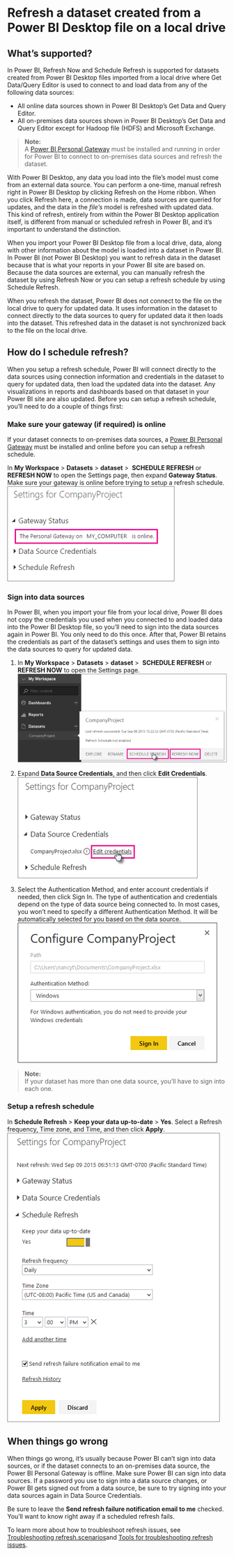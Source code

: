 <properties
   pageTitle="Refresh a dataset created from a Power BI Desktop file on a local drive"
   description="Refresh a dataset created from a Power BI Desktop file on a local drive"
   services="powerbi"
   documentationCenter=""
   authors="guyinacube"
   manager="mblythe"
   editor=""
   tags=""/>

<tags
   ms.service="powerbi"
   ms.devlang="NA"
   ms.topic="article"
   ms.tgt_pltfrm="NA"
   ms.workload="powerbi"
   ms.date="01/06/2016"
   ms.author="asaxton"/>

# Refresh a dataset created from a Power BI Desktop file on a local drive  

## What’s supported?  
In Power BI, Refresh Now and Schedule Refresh is supported for datasets created from Power BI Desktop files imported from a local drive where Get Data/Query Editor is used to connect to and load data from any of the following data sources:  
-   All online data sources shown in Power BI Desktop’s Get Data and Query Editor.
-   All on-premises data sources shown in Power BI Desktop’s Get Data and Query Editor except for Hadoop file (HDFS) and Microsoft Exchange.

>**Note:**  
>A [Power BI Personal Gateway](powerbi-personal-gateway.md) must be installed and running in order for Power BI to connect to on-premises data sources and refresh the dataset.

With Power BI Desktop, any data you load into the file’s model must come from an external data source. You can perform a one-time, manual refresh right in Power BI Desktop by clicking Refresh on the Home ribbon. When you click Refresh here, a connection is made, data sources are queried for updates, and the data in the *file’s* model is refreshed with updated data. This kind of refresh, entirely from within the Power BI Desktop application itself, is different from manual or scheduled refresh in Power BI, and it’s important to understand the distinction.

When you import your Power BI Desktop file from a local drive, data, along with other information about the model is loaded into a dataset in Power BI. In Power BI (not Power BI Desktop) you want to refresh data in the dataset because that is what your reports in your Power BI site are based on. Because the data sources are external, you can manually refresh the dataset by using Refresh Now or you can setup a refresh schedule by using Schedule Refresh.

When you refresh the dataset, Power BI does not connect to the file on the local drive to query for updated data. It uses information in the dataset to connect directly to the data sources to query for updated data it then loads into the dataset. This refreshed data in the dataset is not synchronized back to the file on the local drive.

## How do I schedule refresh?  
When you setup a refresh schedule, Power BI will connect directly to the data sources using connection information and credentials in the dataset to query for updated data, then load the updated data into the dataset. Any visualizations in reports and dashboards based on that dataset in your Power BI site are also updated. Before you can setup a refresh schedule, you’ll need to do a couple of things first:

### Make sure your gateway (if required) is online  
If your dataset connects to on-premises data sources, a [Power BI Personal Gateway](powerbi-personal-gateway.md) must be installed and online before you can setup a refresh schedule.

In **My Workspace** &gt; **Datasets** &gt; **dataset** &gt;  **SCHEDULE REFRESH** or **REFRESH NOW** to open the Settings page, then expand **Gateway Status**. Make sure your gateway is online before trying to setup a refresh schedule.  
	![](media/powerbi-refresh-desktop-file-local-drive/Refresh_PGOnline.png)

### Sign into data sources  
In Power BI, when you import your file from your local drive, Power BI does not copy the credentials you used when you connected to and loaded data into the Power BI Desktop file, so you’ll need to sign into the data sources again in Power BI. You only need to do this once. After that, Power BI retains the credentials as part of the dataset’s settings and uses them to sign into the data sources to query for updated data.

1. ﻿In **My Workspace** &gt; **Datasets** &gt; **dataset** &gt;  **SCHEDULE REFRESH** or **REFRESH NOW** to open the Settings page.  
	![](media/powerbi-refresh-desktop-file-local-drive/Refresh_SignInToDS_1.png)

2. Expand **Data Source Credentials**, and then click **Edit Credentials**.  
	![](media/powerbi-refresh-desktop-file-local-drive/Refresh_SignInToDS_2.png)

3. Select the Authentication Method, and enter account credentials if needed, then click Sign In. The type of authentication and credentials depend on the type of data source being connected to. In most cases, you won’t need to specify a different Authentication Method. It will be automatically selected for you based on the data source.  
	![](media/powerbi-refresh-desktop-file-local-drive/Refresh_SignInToDS_3.png)

>**Note:**  
>If your dataset has more than one data source, you’ll have to sign into each one.

### Setup a refresh schedule  
In **Schedule Refresh** &gt; **Keep your data up-to-date** &gt; **Yes**. Select a Refresh frequency, Time zone, and Time, and then click **Apply**.  
	![](media/powerbi-refresh-desktop-file-local-drive/Refresh_SetupSched.png)

## ﻿﻿When things go wrong  
When things go wrong, it’s usually because Power BI can’t sign into data sources, or if the dataset connects to an on-premises data source, the Power BI Personal Gateway is offline. Make sure Power BI can sign into data sources. If a password you use to sign into a data source changes, or Power BI gets signed out from a data source, be sure to try signing into your data sources again in Data Source Credentials.

Be sure to leave the **Send refresh failure notification email to me** checked. You’ll want to know right away if a scheduled refresh fails.

To learn more about how to troubleshoot refresh issues, see [Troubleshooting refresh.scenarios](powerbi-refresh-troubleshooting-refresh-scenarios.md)and [Tools for troubleshooting refresh issues](powerbi-refresh-tools-for-troubleshooting-issues.md).
